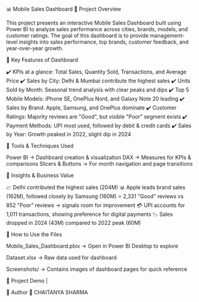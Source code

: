 📊 Mobile Sales Dashboard
🔹 Project Overview

This project presents an interactive Mobile Sales Dashboard built using Power BI to analyze sales performance across cities, brands, models, and customer ratings.
The goal of this dashboard is to provide management-level insights into sales performance, top brands, customer feedback, and year-over-year growth.

🔹 Key Features of Dashboard

✔️ KPIs at a glance: Total Sales, Quantity Sold, Transactions, and Average Price
✔️ Sales by City: Delhi & Mumbai contribute the highest sales
✔️ Units Sold by Month: Seasonal trend analysis with clear peaks and dips
✔️ Top 5 Mobile Models: iPhone SE, OnePlus Nord, and Galaxy Note 20 leading
✔️ Sales by Brand: Apple, Samsung, and OnePlus dominate
✔️ Customer Ratings: Majority reviews are "Good", but visible "Poor" segment exists
✔️ Payment Methods: UPI most used, followed by debit & credit cards
✔️ Sales by Year: Growth peaked in 2022, slight dip in 2024

🔹 Tools & Techniques Used

Power BI → Dashboard creation & visualization
DAX → Measures for KPIs & comparisons
Slicers & Buttons → For month navigation and page transitions

🔹 Insights & Business Value

📈 Delhi contributed the highest sales (204M)
📊 Apple leads brand sales (162M), followed closely by Samsung (160M)
⭐ 2,331 "Good" reviews vs 852 "Poor" reviews → signals room for improvement
💳 UPI accounts for 1,011 transactions, showing preference for digital payments
📉 Sales dropped in 2024 (43M) compared to 2022 peak (60M)

🔹 How to Use the Files

Mobile_Sales_Dashboard.pbix → Open in Power BI Desktop to explore

Dataset.xlsx → Raw data used for dashboard

Screenshots/ → Contains images of dashboard pages for quick reference

🔹 Project Demo |


🔹 Author
👤 CHAITANYA SHARMA
